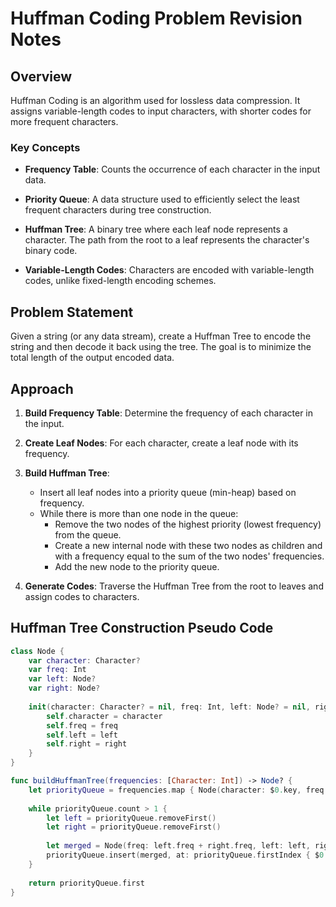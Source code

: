 # Huffman Coding Problem Revision Notes

## Overview

Huffman Coding is an algorithm used for lossless data compression. It assigns variable-length codes to input characters, with shorter codes for more frequent characters.

### Key Concepts

- **Frequency Table**: Counts the occurrence of each character in the input data.

- **Priority Queue**: A data structure used to efficiently select the least frequent characters during tree construction.

- **Huffman Tree**: A binary tree where each leaf node represents a character. The path from the root to a leaf represents the character's binary code.

- **Variable-Length Codes**: Characters are encoded with variable-length codes, unlike fixed-length encoding schemes.

## Problem Statement

Given a string (or any data stream), create a Huffman Tree to encode the string and then decode it back using the tree. The goal is to minimize the total length of the output encoded data.

## Approach

1. **Build Frequency Table**: Determine the frequency of each character in the input.

2. **Create Leaf Nodes**: For each character, create a leaf node with its frequency.

3. **Build Huffman Tree**:
   - Insert all leaf nodes into a priority queue (min-heap) based on frequency.
   - While there is more than one node in the queue:
     - Remove the two nodes of the highest priority (lowest frequency) from the queue.
     - Create a new internal node with these two nodes as children and with a frequency equal to the sum of the two nodes' frequencies.
     - Add the new node to the priority queue.

4. **Generate Codes**: Traverse the Huffman Tree from the root to leaves and assign codes to characters.

## Huffman Tree Construction Pseudo Code

```swift
class Node {
    var character: Character?
    var freq: Int
    var left: Node?
    var right: Node?
    
    init(character: Character? = nil, freq: Int, left: Node? = nil, right: Node? = nil) {
        self.character = character
        self.freq = freq
        self.left = left
        self.right = right
    }
}

func buildHuffmanTree(frequencies: [Character: Int]) -> Node? {
    let priorityQueue = frequencies.map { Node(character: $0.key, freq: $0.value) }.sorted(by: { $0.freq < $1.freq })
    
    while priorityQueue.count > 1 {
        let left = priorityQueue.removeFirst()
        let right = priorityQueue.removeFirst()
        
        let merged = Node(freq: left.freq + right.freq, left: left, right: right)
        priorityQueue.insert(merged, at: priorityQueue.firstIndex { $0.freq > merged.freq } ?? priorityQueue.endIndex)
    }
    
    return priorityQueue.first
}
